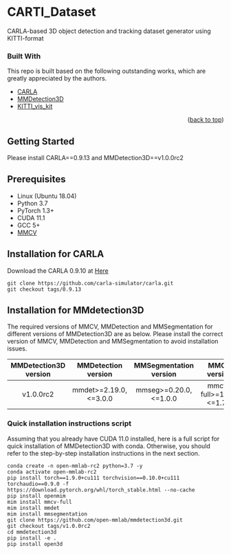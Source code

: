 
<div id="top"></div>






<!-- ABOUT THE PROJECT -->

# CARTI_Dataset
CARLA-based 3D object detection and tracking dataset generator using KITTI-format




### Built With

This repo is built based on the following outstanding works, which are greatly appreciated by the authors.

* [CARLA](https://github.com/carla-simulator/carla)
* [MMDetection3D](https://github.com/open-mmlab/mmdetection)
* [KITTI_vis_kit](https://github.com/zwbai/kitti_object_vis)


<p align="right">(<a href="#top">back to top</a>)</p>


<!-- GETTING STARTED -->
## Getting Started

Please install CARLA==0.9.13 and MMDetection3D==v1.0.0rc2

## Prerequisites

- Linux (Ubuntu 18.04)
- Python 3.7
- PyTorch 1.3+
- CUDA 11.1
- GCC 5+
- [MMCV](https://mmcv.readthedocs.io/en/latest/#installation)

## Installation for CARLA
Download the CARLA 0.9.10 at [Here](https://github.com/carla-simulator/carla/releases/tag/0.9.13)
```shell
git clone https://github.com/carla-simulator/carla.git
git checkout tags/0.9.13
```


## Installation for MMdetection3D

The required versions of MMCV, MMDetection and MMSegmentation for different versions of MMDetection3D are as below. Please install the correct version of MMCV, MMDetection and MMSegmentation to avoid installation issues.

| MMDetection3D version |   MMDetection version   | MMSegmentation version |        MMCV version        |
| :-------------------: | :---------------------: | :--------------------: | :------------------------: |
|       v1.0.0rc2       | mmdet>=2.19.0, <=3.0.0  | mmseg>=0.20.0, <=1.0.0 | mmcv-full>=1.4.8, <=1.7.0  |


### Quick installation instructions script

Assuming that you already have CUDA 11.0 installed, here is a full script for quick installation of MMDetection3D with conda.
Otherwise, you should refer to the step-by-step installation instructions in the next section.

```shell
conda create -n open-mmlab-rc2 python=3.7 -y
conda activate open-mmlab-rc2
pip install torch==1.9.0+cu111 torchvision==0.10.0+cu111 torchaudio==0.9.0 -f https://download.pytorch.org/whl/torch_stable.html --no-cache
pip install openmim
mim install mmcv-full
mim install mmdet
mim install mmsegmentation
git clone https://github.com/open-mmlab/mmdetection3d.git
git checkout tags/v1.0.0rc2
cd mmdetection3d
pip install -e .
pip install open3d
```

